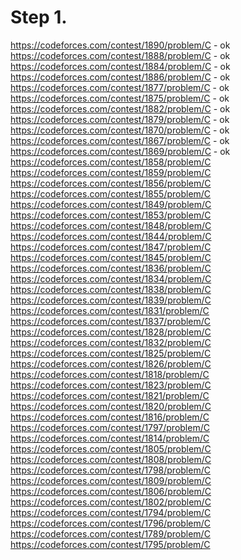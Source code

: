 # Step 1.
https://codeforces.com/contest/1890/problem/C - ok  
https://codeforces.com/contest/1888/problem/C - ok   
https://codeforces.com/contest/1884/problem/C - ok   
https://codeforces.com/contest/1886/problem/C - ok    
https://codeforces.com/contest/1877/problem/C - ok   
https://codeforces.com/contest/1875/problem/C - ok  
https://codeforces.com/contest/1882/problem/C - ok  
https://codeforces.com/contest/1879/problem/C - ok   
https://codeforces.com/contest/1870/problem/C - ok   
https://codeforces.com/contest/1867/problem/C - ok   
https://codeforces.com/contest/1869/problem/C - ok   
https://codeforces.com/contest/1858/problem/C  
https://codeforces.com/contest/1859/problem/C  
https://codeforces.com/contest/1856/problem/C  
https://codeforces.com/contest/1855/problem/C  
https://codeforces.com/contest/1849/problem/C  
https://codeforces.com/contest/1853/problem/C  
https://codeforces.com/contest/1848/problem/C  
https://codeforces.com/contest/1844/problem/C  
https://codeforces.com/contest/1847/problem/C  
https://codeforces.com/contest/1845/problem/C  
https://codeforces.com/contest/1836/problem/C  
https://codeforces.com/contest/1834/problem/C  
https://codeforces.com/contest/1838/problem/C  
https://codeforces.com/contest/1839/problem/C  
https://codeforces.com/contest/1831/problem/C  
https://codeforces.com/contest/1837/problem/C  
https://codeforces.com/contest/1828/problem/C  
https://codeforces.com/contest/1832/problem/C  
https://codeforces.com/contest/1825/problem/C  
https://codeforces.com/contest/1826/problem/C  
https://codeforces.com/contest/1818/problem/C  
https://codeforces.com/contest/1823/problem/C  
https://codeforces.com/contest/1821/problem/C  
https://codeforces.com/contest/1820/problem/C  
https://codeforces.com/contest/1816/problem/C  
https://codeforces.com/contest/1797/problem/C  
https://codeforces.com/contest/1814/problem/C  
https://codeforces.com/contest/1805/problem/C  
https://codeforces.com/contest/1808/problem/C  
https://codeforces.com/contest/1798/problem/C  
https://codeforces.com/contest/1809/problem/C  
https://codeforces.com/contest/1806/problem/C  
https://codeforces.com/contest/1802/problem/C  
https://codeforces.com/contest/1794/problem/C  
https://codeforces.com/contest/1796/problem/C  
https://codeforces.com/contest/1789/problem/C  
https://codeforces.com/contest/1795/problem/C  
